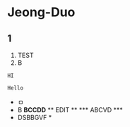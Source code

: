 # Jeong-Duo

## 1
1. TEST
2. B

```
HI
```

```
Hello
```

*  ㅁ
* B
**BCCDD**
** EDIT **
*** ABCVD ***
* DSBBGVF *

